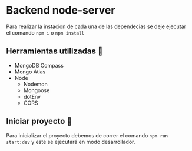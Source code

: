 # Backend node-server
Para realizar la instacion de cada una de las dependecias se deje ejecutar el comando `npm i` o `npm install`

## Herramientas utilizadas 🔧

- MongoDB Compass 
- Mongo Atlas
- Node
  - Nodemon
  - Mongoose
  - dotEnv
  - CORS

## Iniciar proyecto 🚀

Para inicializar el proyecto debemos de correr el comando `npm run start:dev` y este se ejecutará en modo desarrollador.